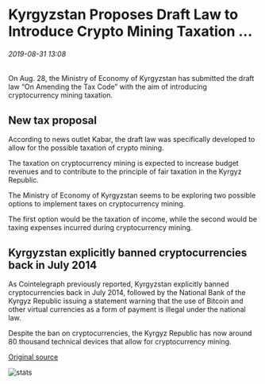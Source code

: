 # Kyrgyzstan Proposes Draft Law to Introduce Crypto Mining Taxation ...

###### 2019-08-31 13:08

On Aug. 28, the Ministry of Economy of Kyrgyzstan has submitted the draft law “On Amending the Tax Code” with the aim of introducing cryptocurrency mining taxation.

## New tax proposal

According to news outlet Kabar, the draft law was specifically developed to allow for the possible taxation of crypto mining.

The taxation on cryptocurrency mining is expected to increase budget revenues and to contribute to the principle of fair taxation in the Kyrgyz Republic.

The Ministry of Economy of Kyrgyzstan seems to be exploring two possible options to implement taxes on cryptocurrency mining.

The first option would be the taxation of income, while the second would be taxing expenses incurred during cryptocurrency mining.

## Kyrgyzstan explicitly banned cryptocurrencies back in July 2014

As Cointelegraph previously reported, Kyrgyzstan explicitly banned cryptocurrencies back in July 2014, followed by the National Bank of the Kyrgyz Republic issuing a statement warning that the use of Bitcoin and other virtual currencies as a form of payment is illegal under the national law.

Despite the ban on cryptocurrencies, the Kyrgyz Republic has now around 80 thousand technical devices that allow for cryptocurrency mining.

[Original source](https://cointelegraph.com/news/kyrgyzstan-proposes-draft-law-to-introduce-crypto-mining-taxation)

![stats](https://c.statcounter.com/11760860/0/a89fa40b/1/ "stats")
